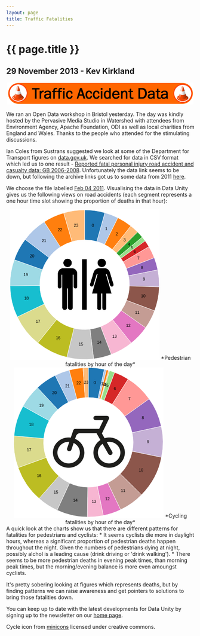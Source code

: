 ```yaml
---
layout: page
title: Traffic Fatalities
---
```


# {{ page.title }}

## 29 November 2013 - Kev Kirkland

<p style="text-align:center;">
    <img src="/images/blog_post_files/traffic_accident_header.png" alt="Traffic accident header">
</p>
We ran an Open Data workshop in Bristol yesterday. The day was kindly hosted by the Pervasive Media Studio in Watershed with attendees from Environment Agency, Apache Foundation, ODI as well as local charities from England and Wales. Thanks to the people who attended for the stimulating discussions.

Ian Coles from Sustrans suggested we look at some of the Department for Transport figures on <a href="http://data.gov.uk" target="_blank">data.gov.uk</a>. We searched for data in CSV format which led us to one result - <a href="http://data.gov.uk/dataset/gb-fatal-reported-road-accidents-06-08" target="_blank">Reported fatal personal injury road accident and casualty data: GB 2006-2008</a>. Unfortunately the data link seems to be down, but following the archive links got us to some data from 2011 <a href="http://webarchive.nationalarchives.gov.uk/*/http://www.dft.gov.uk/csv/601519/fatalaccidentdata.csv" target="_blank">here</a>. 

We choose the file labelled <a href="http://webarchive.nationalarchives.gov.uk/20110204061441/http://www.dft.gov.uk/csv/601519/fatalaccidentdata.csv" target="_blank">Feb 04 2011</a>. Visualising the data in Data Unity gives us the following views on road accidents (each segment represents a one hour time slot showing the proportion of deaths in that hour):
<div style="text-align:center;">
<img src="/images/blog_post_files/pedestrian_fatalities.png" alt="Pedestrian Fatalities"/>
*Pedestrian fatalities by hour of the day*
</div>
<div style="text-align:center;">
<img src="/images/blog_post_files/cycle_fatalities.png" alt="Cycling Fatalities"/>
*Cycling fatalities by hour of the day*
</div>
A quick look at the charts show us that there are different patterns for fatalities for pedestrians and cyclists:
* It seems cyclists die more in daylight hours, whereas a significant proportion of pedestrian deaths happen throughout the night. Given the numbers of pedestrians dying at night, possibly alchol is a leading cause (drink driving or 'drink walking').
* There seems to be more pedestrian deaths in evening peak times, than morning peak times, but the morning/evening balance is more even amoungst cyclists.

It's pretty sobering looking at figures which represents deaths, but by finding patterns we can raise awareness and get pointers to solutions to bring those fatalities down.


You can keep up to date with the latest developments for Data Unity by signing up to the newsletter on our <a href="http://www.dataunity.org">home page</a>.

Cycle icon from <a href="http://www.webalys.com/minicons" target="_blank">minicons</a> licensed under creative commons.
